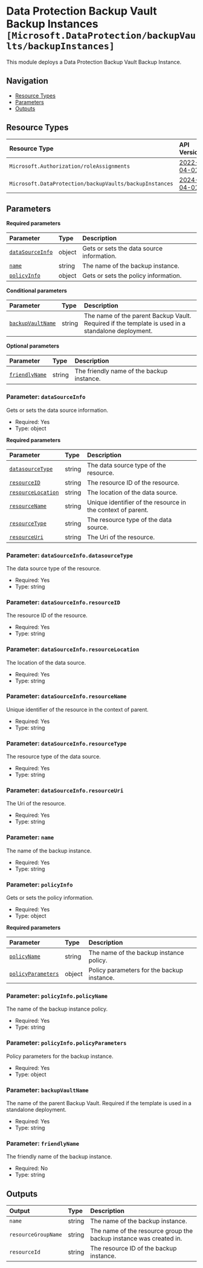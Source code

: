 # Data Protection Backup Vault Backup Instances `[Microsoft.DataProtection/backupVaults/backupInstances]`

This module deploys a Data Protection Backup Vault Backup Instance.

## Navigation

- [Resource Types](#Resource-Types)
- [Parameters](#Parameters)
- [Outputs](#Outputs)

## Resource Types

| Resource Type | API Version |
| :-- | :-- |
| `Microsoft.Authorization/roleAssignments` | [2022-04-01](https://learn.microsoft.com/en-us/azure/templates/Microsoft.Authorization/2022-04-01/roleAssignments) |
| `Microsoft.DataProtection/backupVaults/backupInstances` | [2024-04-01](https://learn.microsoft.com/en-us/azure/templates/Microsoft.DataProtection/2024-04-01/backupVaults/backupInstances) |

## Parameters

**Required parameters**

| Parameter | Type | Description |
| :-- | :-- | :-- |
| [`dataSourceInfo`](#parameter-datasourceinfo) | object | Gets or sets the data source information. |
| [`name`](#parameter-name) | string | The name of the backup instance. |
| [`policyInfo`](#parameter-policyinfo) | object | Gets or sets the policy information. |

**Conditional parameters**

| Parameter | Type | Description |
| :-- | :-- | :-- |
| [`backupVaultName`](#parameter-backupvaultname) | string | The name of the parent Backup Vault. Required if the template is used in a standalone deployment. |

**Optional parameters**

| Parameter | Type | Description |
| :-- | :-- | :-- |
| [`friendlyName`](#parameter-friendlyname) | string | The friendly name of the backup instance. |

### Parameter: `dataSourceInfo`

Gets or sets the data source information.

- Required: Yes
- Type: object

**Required parameters**

| Parameter | Type | Description |
| :-- | :-- | :-- |
| [`datasourceType`](#parameter-datasourceinfodatasourcetype) | string | The data source type of the resource. |
| [`resourceID`](#parameter-datasourceinforesourceid) | string | The resource ID of the resource. |
| [`resourceLocation`](#parameter-datasourceinforesourcelocation) | string | The location of the data source. |
| [`resourceName`](#parameter-datasourceinforesourcename) | string | Unique identifier of the resource in the context of parent. |
| [`resourceType`](#parameter-datasourceinforesourcetype) | string | The resource type of the data source. |
| [`resourceUri`](#parameter-datasourceinforesourceuri) | string | The Uri of the resource. |

### Parameter: `dataSourceInfo.datasourceType`

The data source type of the resource.

- Required: Yes
- Type: string

### Parameter: `dataSourceInfo.resourceID`

The resource ID of the resource.

- Required: Yes
- Type: string

### Parameter: `dataSourceInfo.resourceLocation`

The location of the data source.

- Required: Yes
- Type: string

### Parameter: `dataSourceInfo.resourceName`

Unique identifier of the resource in the context of parent.

- Required: Yes
- Type: string

### Parameter: `dataSourceInfo.resourceType`

The resource type of the data source.

- Required: Yes
- Type: string

### Parameter: `dataSourceInfo.resourceUri`

The Uri of the resource.

- Required: Yes
- Type: string

### Parameter: `name`

The name of the backup instance.

- Required: Yes
- Type: string

### Parameter: `policyInfo`

Gets or sets the policy information.

- Required: Yes
- Type: object

**Required parameters**

| Parameter | Type | Description |
| :-- | :-- | :-- |
| [`policyName`](#parameter-policyinfopolicyname) | string | The name of the backup instance policy. |
| [`policyParameters`](#parameter-policyinfopolicyparameters) | object | Policy parameters for the backup instance. |

### Parameter: `policyInfo.policyName`

The name of the backup instance policy.

- Required: Yes
- Type: string

### Parameter: `policyInfo.policyParameters`

Policy parameters for the backup instance.

- Required: Yes
- Type: object

### Parameter: `backupVaultName`

The name of the parent Backup Vault. Required if the template is used in a standalone deployment.

- Required: Yes
- Type: string

### Parameter: `friendlyName`

The friendly name of the backup instance.

- Required: No
- Type: string

## Outputs

| Output | Type | Description |
| :-- | :-- | :-- |
| `name` | string | The name of the backup instance. |
| `resourceGroupName` | string | The name of the resource group the backup instance was created in. |
| `resourceId` | string | The resource ID of the backup instance. |
